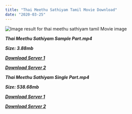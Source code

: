 ```yaml
---
title: "Thai Meethu Sathiyam Tamil Movie Download"
date: "2020-03-25"
---
```


![Image result for thai meethu sathiyam tamil Movie image](https://upload.wikimedia.org/wikipedia/en/thumb/4/4e/Thai_Meethu_Sathiyam.jpg/220px-Thai_Meethu_Sathiyam.jpg)

**_Thai Meethu Sathiyam Sample Part.mp4_**

**_Size: 3.88mb_**

**_[Download Server 1](http://b5.wetransfer.vip/files/{b8ae04a0e9ab0f9e64837bab03a252825878f388f00779843f60cec38aa445db}20Actor{b8ae04a0e9ab0f9e64837bab03a252825878f388f00779843f60cec38aa445db}20Hits{b8ae04a0e9ab0f9e64837bab03a252825878f388f00779843f60cec38aa445db}20Collection/Rajinikanth{b8ae04a0e9ab0f9e64837bab03a252825878f388f00779843f60cec38aa445db}20Movies{b8ae04a0e9ab0f9e64837bab03a252825878f388f00779843f60cec38aa445db}20Collection/Rajinikanth{b8ae04a0e9ab0f9e64837bab03a252825878f388f00779843f60cec38aa445db}20Classic{b8ae04a0e9ab0f9e64837bab03a252825878f388f00779843f60cec38aa445db}20Collection/Thai{b8ae04a0e9ab0f9e64837bab03a252825878f388f00779843f60cec38aa445db}20Meethu{b8ae04a0e9ab0f9e64837bab03a252825878f388f00779843f60cec38aa445db}20Sathyam{b8ae04a0e9ab0f9e64837bab03a252825878f388f00779843f60cec38aa445db}20(1978)/Thai{b8ae04a0e9ab0f9e64837bab03a252825878f388f00779843f60cec38aa445db}20Meethu{b8ae04a0e9ab0f9e64837bab03a252825878f388f00779843f60cec38aa445db}20Sathyam{b8ae04a0e9ab0f9e64837bab03a252825878f388f00779843f60cec38aa445db}20{b8ae04a0e9ab0f9e64837bab03a252825878f388f00779843f60cec38aa445db}20Sample{b8ae04a0e9ab0f9e64837bab03a252825878f388f00779843f60cec38aa445db}20HD.mp4)_**

**_[Download Server 2](http://b5.wetransfer.vip/files/{b8ae04a0e9ab0f9e64837bab03a252825878f388f00779843f60cec38aa445db}20Actor{b8ae04a0e9ab0f9e64837bab03a252825878f388f00779843f60cec38aa445db}20Hits{b8ae04a0e9ab0f9e64837bab03a252825878f388f00779843f60cec38aa445db}20Collection/Rajinikanth{b8ae04a0e9ab0f9e64837bab03a252825878f388f00779843f60cec38aa445db}20Movies{b8ae04a0e9ab0f9e64837bab03a252825878f388f00779843f60cec38aa445db}20Collection/Rajinikanth{b8ae04a0e9ab0f9e64837bab03a252825878f388f00779843f60cec38aa445db}20Classic{b8ae04a0e9ab0f9e64837bab03a252825878f388f00779843f60cec38aa445db}20Collection/Thai{b8ae04a0e9ab0f9e64837bab03a252825878f388f00779843f60cec38aa445db}20Meethu{b8ae04a0e9ab0f9e64837bab03a252825878f388f00779843f60cec38aa445db}20Sathyam{b8ae04a0e9ab0f9e64837bab03a252825878f388f00779843f60cec38aa445db}20(1978)/Thai{b8ae04a0e9ab0f9e64837bab03a252825878f388f00779843f60cec38aa445db}20Meethu{b8ae04a0e9ab0f9e64837bab03a252825878f388f00779843f60cec38aa445db}20Sathyam{b8ae04a0e9ab0f9e64837bab03a252825878f388f00779843f60cec38aa445db}20{b8ae04a0e9ab0f9e64837bab03a252825878f388f00779843f60cec38aa445db}20Sample{b8ae04a0e9ab0f9e64837bab03a252825878f388f00779843f60cec38aa445db}20HD.mp4)_**

**_Thai Meethu Sathiyam Single Part.mp4_**

**_Size: 538.68mb_**

**_[Download Server 1](http://b5.wetransfer.vip/files/{b8ae04a0e9ab0f9e64837bab03a252825878f388f00779843f60cec38aa445db}20Actor{b8ae04a0e9ab0f9e64837bab03a252825878f388f00779843f60cec38aa445db}20Hits{b8ae04a0e9ab0f9e64837bab03a252825878f388f00779843f60cec38aa445db}20Collection/Rajinikanth{b8ae04a0e9ab0f9e64837bab03a252825878f388f00779843f60cec38aa445db}20Movies{b8ae04a0e9ab0f9e64837bab03a252825878f388f00779843f60cec38aa445db}20Collection/Rajinikanth{b8ae04a0e9ab0f9e64837bab03a252825878f388f00779843f60cec38aa445db}20Classic{b8ae04a0e9ab0f9e64837bab03a252825878f388f00779843f60cec38aa445db}20Collection/Thai{b8ae04a0e9ab0f9e64837bab03a252825878f388f00779843f60cec38aa445db}20Meethu{b8ae04a0e9ab0f9e64837bab03a252825878f388f00779843f60cec38aa445db}20Sathyam{b8ae04a0e9ab0f9e64837bab03a252825878f388f00779843f60cec38aa445db}20(1978)/Thai{b8ae04a0e9ab0f9e64837bab03a252825878f388f00779843f60cec38aa445db}20Meethu{b8ae04a0e9ab0f9e64837bab03a252825878f388f00779843f60cec38aa445db}20Sathyam{b8ae04a0e9ab0f9e64837bab03a252825878f388f00779843f60cec38aa445db}20{b8ae04a0e9ab0f9e64837bab03a252825878f388f00779843f60cec38aa445db}20Single{b8ae04a0e9ab0f9e64837bab03a252825878f388f00779843f60cec38aa445db}20Part{b8ae04a0e9ab0f9e64837bab03a252825878f388f00779843f60cec38aa445db}20HD.mp4)_**

**_[Download Server 2](http://b5.wetransfer.vip/files/{b8ae04a0e9ab0f9e64837bab03a252825878f388f00779843f60cec38aa445db}20Actor{b8ae04a0e9ab0f9e64837bab03a252825878f388f00779843f60cec38aa445db}20Hits{b8ae04a0e9ab0f9e64837bab03a252825878f388f00779843f60cec38aa445db}20Collection/Rajinikanth{b8ae04a0e9ab0f9e64837bab03a252825878f388f00779843f60cec38aa445db}20Movies{b8ae04a0e9ab0f9e64837bab03a252825878f388f00779843f60cec38aa445db}20Collection/Rajinikanth{b8ae04a0e9ab0f9e64837bab03a252825878f388f00779843f60cec38aa445db}20Classic{b8ae04a0e9ab0f9e64837bab03a252825878f388f00779843f60cec38aa445db}20Collection/Thai{b8ae04a0e9ab0f9e64837bab03a252825878f388f00779843f60cec38aa445db}20Meethu{b8ae04a0e9ab0f9e64837bab03a252825878f388f00779843f60cec38aa445db}20Sathyam{b8ae04a0e9ab0f9e64837bab03a252825878f388f00779843f60cec38aa445db}20(1978)/Thai{b8ae04a0e9ab0f9e64837bab03a252825878f388f00779843f60cec38aa445db}20Meethu{b8ae04a0e9ab0f9e64837bab03a252825878f388f00779843f60cec38aa445db}20Sathyam{b8ae04a0e9ab0f9e64837bab03a252825878f388f00779843f60cec38aa445db}20{b8ae04a0e9ab0f9e64837bab03a252825878f388f00779843f60cec38aa445db}20Single{b8ae04a0e9ab0f9e64837bab03a252825878f388f00779843f60cec38aa445db}20Part{b8ae04a0e9ab0f9e64837bab03a252825878f388f00779843f60cec38aa445db}20HD.mp4)_**
